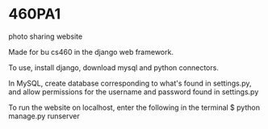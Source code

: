 # 460PA1
photo sharing website

Made for bu cs460 in the django web framework.

To use, install django, download mysql and python connectors.

In MySQL, create database corresponding to what's found in settings.py, and allow permissions for the username and password found in settings.py

To run the website on localhost, enter the following in the terminal
$ python manage.py runserver


